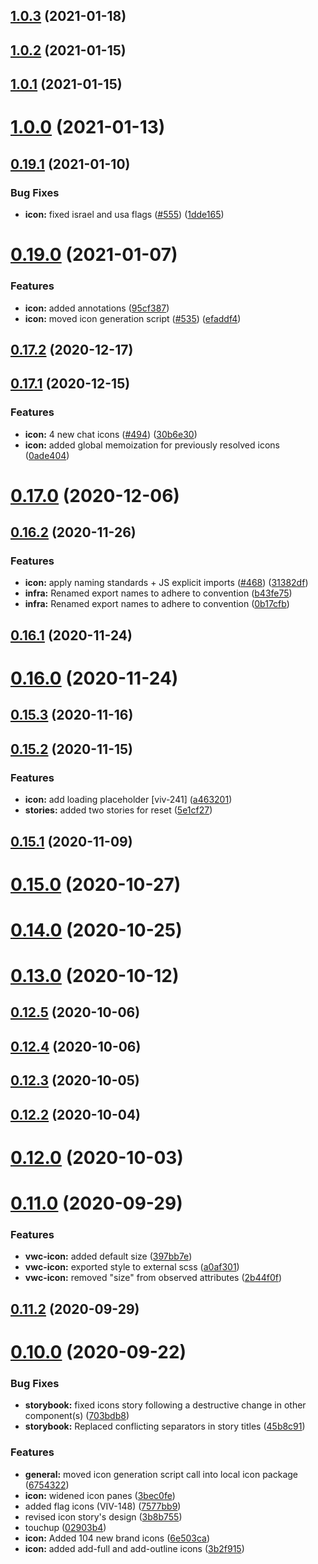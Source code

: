 ## [1.0.3](https://github.com/vonage/vivid/compare/v1.0.2...v1.0.3) (2021-01-18)



## [1.0.2](https://github.com/vonage/vivid/compare/v1.0.1...v1.0.2) (2021-01-15)



## [1.0.1](https://github.com/vonage/vivid/compare/v1.0.0...v1.0.1) (2021-01-15)



# [1.0.0](https://github.com/vonage/vivid/compare/v0.19.1...v1.0.0) (2021-01-13)



## [0.19.1](https://github.com/vonage/vivid/compare/v0.19.0...v0.19.1) (2021-01-10)


### Bug Fixes

* **icon:** fixed israel and usa flags ([#555](https://github.com/vonage/vivid/issues/555)) ([1dde165](https://github.com/vonage/vivid/commit/1dde165d4e3adb4af34f2ffe6669e25e160e0739))



# [0.19.0](https://github.com/vonage/vivid/compare/v0.17.2...v0.19.0) (2021-01-07)


### Features

* **icon:** added annotations ([95cf387](https://github.com/vonage/vivid/commit/95cf387da05ef6ab86a0b95ae31833d7096d2fa4))
* **icon:** moved icon generation script ([#535](https://github.com/vonage/vivid/issues/535)) ([efaddf4](https://github.com/vonage/vivid/commit/efaddf4f2052e69103bcad96832fd6a320cb0d86))



## [0.17.2](https://github.com/vonage/vivid/compare/v0.17.1...v0.17.2) (2020-12-17)



## [0.17.1](https://github.com/vonage/vivid/compare/v0.17.0...v0.17.1) (2020-12-15)


### Features

* **icon:** 4 new chat icons ([#494](https://github.com/vonage/vivid/issues/494)) ([30b6e30](https://github.com/vonage/vivid/commit/30b6e3089c2ffdb29d15ee5065418c6a1ab348a6))
* **icon:** added global memoization for previously resolved icons ([0ade404](https://github.com/vonage/vivid/commit/0ade40416d5f854dd8bc95166b2a5fca82e37da7))



# [0.17.0](https://github.com/vonage/vivid/compare/v0.16.2...v0.17.0) (2020-12-06)



## [0.16.2](https://github.com/vonage/vivid/compare/v0.16.1...v0.16.2) (2020-11-26)


### Features

* **icon:** apply naming standards + JS explicit imports ([#468](https://github.com/vonage/vivid/issues/468)) ([31382df](https://github.com/vonage/vivid/commit/31382dfd1460e4907bacf0eee3b04314fb8bef7f))
* **infra:** Renamed export names to adhere to convention ([b43fe75](https://github.com/vonage/vivid/commit/b43fe7574edd6202201590b2fce56c6a28f0333a))
* **infra:** Renamed export names to adhere to convention ([0b17cfb](https://github.com/vonage/vivid/commit/0b17cfb6c1282c1e49a86d672b3e0573f4e6b227))



## [0.16.1](https://github.com/vonage/vivid/compare/v0.16.0...v0.16.1) (2020-11-24)



# [0.16.0](https://github.com/vonage/vivid/compare/v0.15.3...v0.16.0) (2020-11-24)



## [0.15.3](https://github.com/vonage/vivid/compare/v0.15.2...v0.15.3) (2020-11-16)



## [0.15.2](https://github.com/vonage/vivid/compare/v0.15.1...v0.15.2) (2020-11-15)


### Features

* **icon:** add loading placeholder [viv-241] ([a463201](https://github.com/vonage/vivid/commit/a46320159dc6a583df20862bc24bddfc457e36b3))
* **stories:** added two stories for reset ([5e1cf27](https://github.com/vonage/vivid/commit/5e1cf27ca0f9be00ecbadf7f15628733d76e2771))



## [0.15.1](https://github.com/vonage/vivid/compare/v0.15.0...v0.15.1) (2020-11-09)



# [0.15.0](https://github.com/vonage/vivid/compare/v0.14.0...v0.15.0) (2020-10-27)



# [0.14.0](https://github.com/vonage/vivid/compare/v0.13.0...v0.14.0) (2020-10-25)



# [0.13.0](https://github.com/vonage/vivid/compare/v0.12.5...v0.13.0) (2020-10-12)



## [0.12.5](https://github.com/vonage/vivid/compare/v0.12.4...v0.12.5) (2020-10-06)



## [0.12.4](https://github.com/vonage/vivid/compare/v0.12.3...v0.12.4) (2020-10-06)



## [0.12.3](https://github.com/vonage/vivid/compare/v0.12.2...v0.12.3) (2020-10-05)



## [0.12.2](https://github.com/vonage/vivid/compare/v0.12.1...v0.12.2) (2020-10-04)



# [0.12.0](https://github.com/vonage/vivid/compare/v0.11.0...v0.12.0) (2020-10-03)



# [0.11.0](https://github.com/vonage/vivid/compare/v0.11.2...v0.11.0) (2020-09-29)


### Features

* **vwc-icon:** added default size ([397bb7e](https://github.com/vonage/vivid/commit/397bb7ed607e32309e8071a167e731485ba466b2))
* **vwc-icon:** exported style to external scss ([a0af301](https://github.com/vonage/vivid/commit/a0af301fc5e7ae01f8ad328b509f105b8bf24fb4))
* **vwc-icon:** removed "size" from observed attributes ([2b44f0f](https://github.com/vonage/vivid/commit/2b44f0fe47f9fe78aa2686a6b94984bcd992eec3))



## [0.11.2](https://github.com/vonage/vivid/compare/v0.10.0...v0.11.2) (2020-09-29)



# [0.10.0](https://github.com/vonage/vivid/compare/v0.9.0...v0.10.0) (2020-09-22)


### Bug Fixes

* **storybook:** fixed icons story following a destructive change in other component(s) ([703bdb8](https://github.com/vonage/vivid/commit/703bdb828cb041b4fff14bf74d73a2dccb150abd))
* **storybook:** Replaced conflicting separators in story titles ([45b8c91](https://github.com/vonage/vivid/commit/45b8c91fc967a76ecc8110db292709c83b547682))


### Features

* **general:** moved icon generation script call into local icon package ([6754322](https://github.com/vonage/vivid/commit/6754322ffc1219cb967e7fa33da7c1bcc13f1fe4))
* **icon:** widened icon panes ([3bec0fe](https://github.com/vonage/vivid/commit/3bec0fe76b4b37479ff64e45613bde784e3b5317))
* added flag icons (VIV-148) ([7577bb9](https://github.com/vonage/vivid/commit/7577bb9936f0ef46aba5de7227d3673218316e0b))
* revised icon story's design ([3b8b755](https://github.com/vonage/vivid/commit/3b8b7558268a1ecaf880d9d90fe03117863fd36c))
* touchup ([02903b4](https://github.com/vonage/vivid/commit/02903b4d87d96892bf7659fc6cd196dc823f1dd0))
* **icon:** Added 104 new brand icons ([6e503ca](https://github.com/vonage/vivid/commit/6e503cab0666241ae31208fd607f25d7366c0006))
* **icon:** added add-full and add-outline icons ([3b2f915](https://github.com/vonage/vivid/commit/3b2f915606e576dea0b62cf4724098da5afc4b1d))



